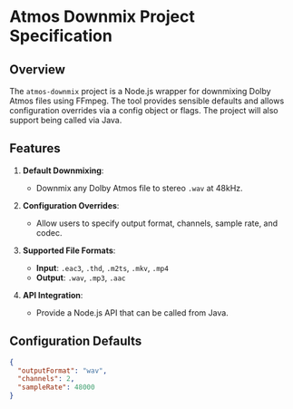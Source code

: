 # Atmos Downmix Project Specification

## Overview

The `atmos-downmix` project is a Node.js wrapper for downmixing Dolby Atmos files using FFmpeg. The tool provides sensible defaults and allows configuration overrides via a config object or flags. The project will also support being called via Java.

## Features

1. **Default Downmixing**:
    - Downmix any Dolby Atmos file to stereo `.wav` at 48kHz.

2. **Configuration Overrides**:
    - Allow users to specify output format, channels, sample rate, and codec.

3. **Supported File Formats**:
    - **Input**: `.eac3`, `.thd`, `.m2ts`, `.mkv`, `.mp4`
    - **Output**: `.wav`, `.mp3`, `.aac`

4. **API Integration**:
    - Provide a Node.js API that can be called from Java.

## Configuration Defaults

```json
{
  "outputFormat": "wav",
  "channels": 2,
  "sampleRate": 48000
}
